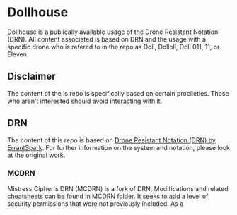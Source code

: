 # Dollhouse

Dollhouse is a publically available usage of the Drone Resistant Notation (DRN). All content associated is based on DRN and the usage with a specific drone who is refered to in the repo as Doll, Dolloll, Doll 011, 11, or Eleven. 

## Disclaimer

The content of the is repo is specifically based on certain proclieties. Those who aren't interested should avoid interacting with it. 

## DRN

The content of this repo is based on [Drone Resistant Notation (DRN) by ErrantSpark](https://errantspark.com/drn/). For further information on the system and notation, please look at the original work.

### MCDRN

Mistress Cipher's DRN (MCDRN) is a fork of DRN. Modifications and related cheatsheets can be found in MCDRN folder. It seeks to add a level of security permissions that were not previously included. As a 